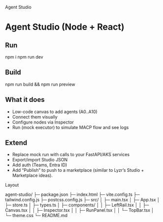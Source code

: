 Agent Studio
# Agent Studio (Node + React)

## Run
npm i
npm run dev

## Build
npm run build && npm run preview

## What it does
- Low-code canvas to add agents (A0..A10)
- Connect them visually
- Configure nodes via Inspector
- Run (mock executor) to simulate MACP flow and see logs

## Extend
- Replace mock run with calls to your FastAPI/AKS services
- Export/import Studio JSON
- Add auth (Teams, Entra ID)
- Add “Publish” to push to a marketplace (similar to Lyzr’s Studio + Marketplace ideas). 

Layout

agent-studio/
├─ package.json
├─ index.html
├─ vite.config.ts
├─ tailwind.config.js
├─ postcss.config.js
├─ src/
│  ├─ main.tsx
│  ├─ App.tsx
│  ├─ store.ts
│  ├─ types.ts
│  ├─ components/
│  │   ├─ LeftRail.tsx
│  │   ├─ Canvas.tsx
│  │   ├─ Inspector.tsx
│  │   ├─ RunPanel.tsx
│  │   └─ TopBar.tsx
│  └─ theme.css
└─ README.md
